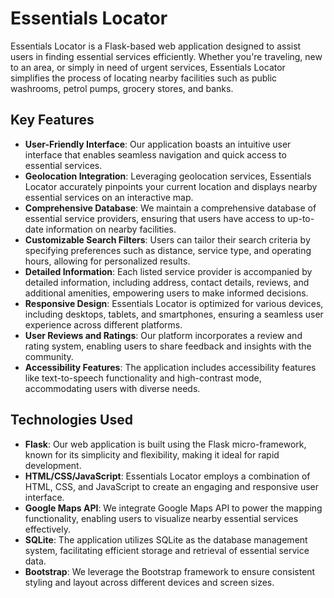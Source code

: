 # Essentials Locator

Essentials Locator is a Flask-based web application designed to assist users in finding essential services efficiently. Whether you're traveling, new to an area, or simply in need of urgent services, Essentials Locator simplifies the process of locating nearby facilities such as public washrooms, petrol pumps, grocery stores, and banks.

## Key Features

- **User-Friendly Interface**: Our application boasts an intuitive user interface that enables seamless navigation and quick access to essential services.
- **Geolocation Integration**: Leveraging geolocation services, Essentials Locator accurately pinpoints your current location and displays nearby essential services on an interactive map.
- **Comprehensive Database**: We maintain a comprehensive database of essential service providers, ensuring that users have access to up-to-date information on nearby facilities.
- **Customizable Search Filters**: Users can tailor their search criteria by specifying preferences such as distance, service type, and operating hours, allowing for personalized results.
- **Detailed Information**: Each listed service provider is accompanied by detailed information, including address, contact details, reviews, and additional amenities, empowering users to make informed decisions.
- **Responsive Design**: Essentials Locator is optimized for various devices, including desktops, tablets, and smartphones, ensuring a seamless user experience across different platforms.
- **User Reviews and Ratings**: Our platform incorporates a review and rating system, enabling users to share feedback and insights with the community.
- **Accessibility Features**: The application includes accessibility features like text-to-speech functionality and high-contrast mode, accommodating users with diverse needs.

## Technologies Used

- **Flask**: Our web application is built using the Flask micro-framework, known for its simplicity and flexibility, making it ideal for rapid development.
- **HTML/CSS/JavaScript**: Essentials Locator employs a combination of HTML, CSS, and JavaScript to create an engaging and responsive user interface.
- **Google Maps API**: We integrate Google Maps API to power the mapping functionality, enabling users to visualize nearby essential services effectively.
- **SQLite**: The application utilizes SQLite as the database management system, facilitating efficient storage and retrieval of essential service data.
- **Bootstrap**: We leverage the Bootstrap framework to ensure consistent styling and layout across different devices and screen sizes.

